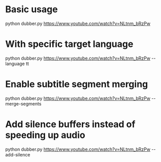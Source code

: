 # Basic usage
python dubber.py https://www.youtube.com/watch?v=NLtnm_bRzPw

# With specific target language
python dubber.py https://www.youtube.com/watch?v=NLtnm_bRzPw --language tt

# Enable subtitle segment merging
python dubber.py https://www.youtube.com/watch?v=NLtnm_bRzPw --merge-segments

# Add silence buffers instead of speeding up audio
python dubber.py https://www.youtube.com/watch?v=NLtnm_bRzPw --add-silence